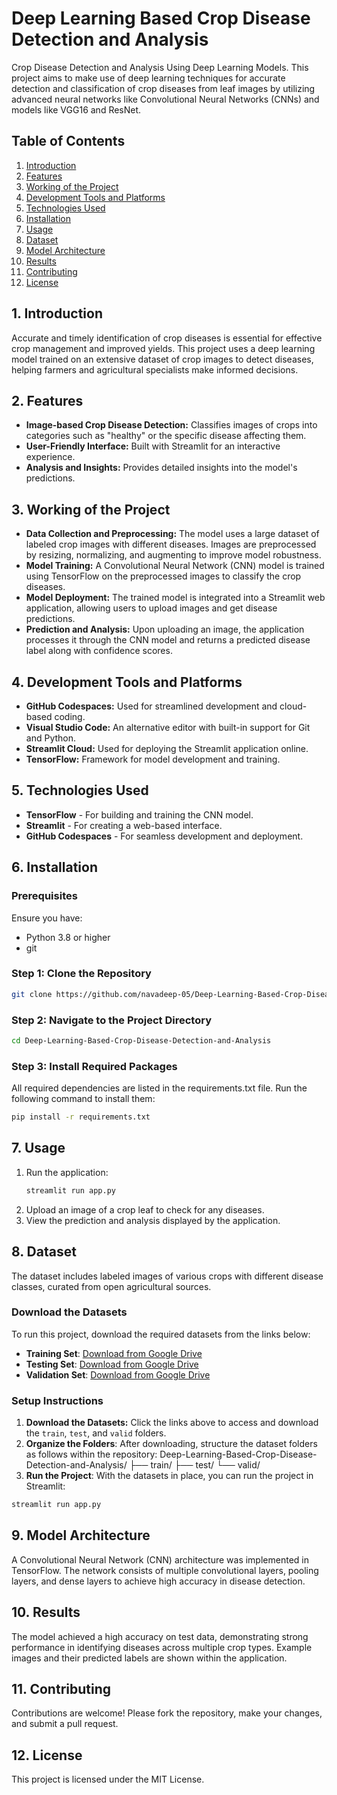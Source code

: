 # Deep Learning Based Crop Disease Detection and Analysis

Crop Disease Detection and Analysis Using Deep Learning Models. This project aims to make use of deep learning techniques for accurate detection and classification of crop diseases from leaf images by utilizing advanced neural networks like Convolutional Neural Networks (CNNs) and models like VGG16 and ResNet.

## Table of Contents
1. [Introduction](#introduction)
2. [Features](#features)
3. [Working of the Project](#working-of-the-project)
4. [Development Tools and Platforms](#development-tools-and-platforms)
5. [Technologies Used](#technologies-used)
6. [Installation](#installation)
7. [Usage](#usage)
8. [Dataset](#dataset)
9. [Model Architecture](#model-architecture)
10. [Results](#results)
11. [Contributing](#contributing)
12. [License](#license)

## 1. Introduction
Accurate and timely identification of crop diseases is essential for effective crop management and improved yields. This project uses a deep learning model trained on an extensive dataset of crop images to detect diseases, helping farmers and agricultural specialists make informed decisions.

## 2. Features
- **Image-based Crop Disease Detection:** Classifies images of crops into categories such as "healthy" or the specific disease affecting them.
- **User-Friendly Interface:** Built with Streamlit for an interactive experience.
- **Analysis and Insights:** Provides detailed insights into the model's predictions.

## 3. Working of the Project
- **Data Collection and Preprocessing:** The model uses a large dataset of labeled crop images with different diseases. Images are preprocessed by resizing, normalizing, and augmenting to improve model robustness.
- **Model Training:** A Convolutional Neural Network (CNN) model is trained using TensorFlow on the preprocessed images to classify the crop diseases.
- **Model Deployment:** The trained model is integrated into a Streamlit web application, allowing users to upload images and get disease predictions.
- **Prediction and Analysis:** Upon uploading an image, the application processes it through the CNN model and returns a predicted disease label along with confidence scores.

## 4. Development Tools and Platforms
- **GitHub Codespaces:** Used for streamlined development and cloud-based coding.
- **Visual Studio Code:** An alternative editor with built-in support for Git and Python.
- **Streamlit Cloud:** Used for deploying the Streamlit application online.
- **TensorFlow:** Framework for model development and training.

## 5. Technologies Used
- **TensorFlow** - For building and training the CNN model.
- **Streamlit** - For creating a web-based interface.
- **GitHub Codespaces** - For seamless development and deployment.

## 6. Installation
### Prerequisites
Ensure you have:

- Python 3.8 or higher
- git

### Step 1: Clone the Repository
```bash
git clone https://github.com/navadeep-05/Deep-Learning-Based-Crop-Disease-Detection-and-Analysis.git
```
### Step 2: Navigate to the Project Directory
```bash
cd Deep-Learning-Based-Crop-Disease-Detection-and-Analysis
```
### Step 3: Install Required Packages
All required dependencies are listed in the requirements.txt file. Run the following command to install them:
```bash
pip install -r requirements.txt
```

## 7. Usage
1. Run the application:
   ```bash
   streamlit run app.py
   ```
2.  Upload an image of a crop leaf to check for any diseases.
3.  View the prediction and analysis displayed by the application. 

## 8. Dataset
The dataset includes labeled images of various crops with different disease classes, curated from open agricultural sources.

### Download the Datasets
To run this project, download the required datasets from the links below:
- **Training Set**: [Download from Google Drive](https://drive.google.com/drive/folders/1K1KL95qBDhhEAcRzGo74HPyujsCjROpa?usp=drive_link)
- **Testing Set**: [Download from Google Drive](https://drive.google.com/drive/folders/1CUGIR4xMXzp4Gbz1eTgyAkwGV-EAXZRJ?usp=drive_link)
- **Validation Set**: [Download from Google Drive](https://drive.google.com/drive/folders/17EBGIJISjas67T8jMPqspItl0m6wT-sP?usp=drive_link)

### Setup Instructions
1. **Download the Datasets:** Click the links above to access and download the `train`, `test`, and `valid` folders.
2. **Organize the Folders**: After downloading, structure the dataset folders as follows within the repository:
   Deep-Learning-Based-Crop-Disease-Detection-and-Analysis/ ├── train/ ├── 
   test/ └── valid/
3. **Run the Project**: With the datasets in place, you can run the project in Streamlit:
```bash
streamlit run app.py
 ```

## 9. Model Architecture
A Convolutional Neural Network (CNN) architecture was implemented in TensorFlow. The network consists of multiple convolutional layers, pooling layers, and dense layers to achieve high accuracy in disease detection.

## 10. Results
The model achieved a high accuracy on test data, demonstrating strong performance in identifying diseases across multiple crop types. Example images and their predicted labels are shown within the application.

## 11. Contributing
Contributions are welcome! Please fork the repository, make your changes, and submit a pull request.

## 12. License
This project is licensed under the MIT License.
